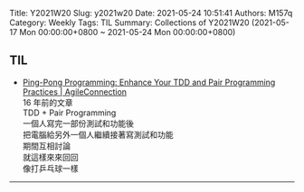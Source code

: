 Title: Y2021W20
Slug: y2021w20
Date: 2021-05-24 10:51:41
Authors: M157q
Category: Weekly
Tags: TIL
Summary: Collections of Y2021W20 (2021-05-17 Mon 00:00:00+0800 ~ 2021-05-24 Mon 00:00:00+0800)


## TIL  
- [Ping-Pong Programming: Enhance Your TDD and Pair Programming Practices | AgileConnection](https://www.agileconnection.com/article/ping-pong-programming-enhance-your-tdd-and-pair-programming-practices)  
16 年前的文章  
TDD + Pair Programming  
一個人寫完一部份測試和功能後  
把電腦給另外一個人繼續接著寫測試和功能  
期間互相討論  
就這樣來來回回  
像打乒乓球一樣  

---


